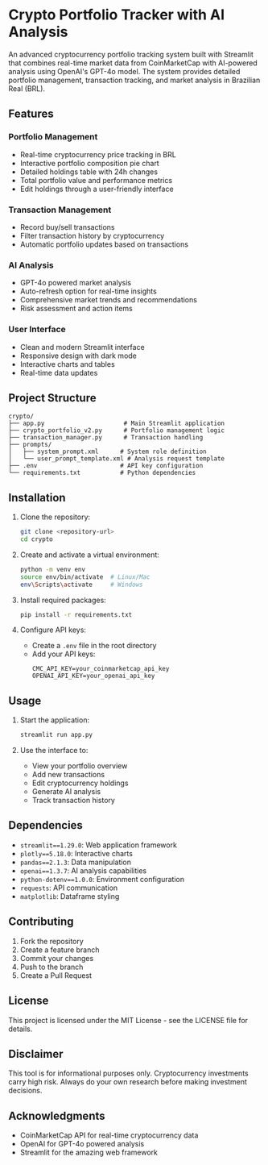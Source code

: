 # Crypto Portfolio Tracker with AI Analysis

An advanced cryptocurrency portfolio tracking system built with Streamlit that combines real-time market data from CoinMarketCap with AI-powered analysis using OpenAI's GPT-4o model. The system provides detailed portfolio management, transaction tracking, and market analysis in Brazilian Real (BRL).

## Features

### Portfolio Management
- Real-time cryptocurrency price tracking in BRL
- Interactive portfolio composition pie chart
- Detailed holdings table with 24h changes
- Total portfolio value and performance metrics
- Edit holdings through a user-friendly interface

### Transaction Management
- Record buy/sell transactions
- Filter transaction history by cryptocurrency
- Automatic portfolio updates based on transactions

### AI Analysis
- GPT-4o powered market analysis
- Auto-refresh option for real-time insights
- Comprehensive market trends and recommendations
- Risk assessment and action items

### User Interface
- Clean and modern Streamlit interface
- Responsive design with dark mode
- Interactive charts and tables
- Real-time data updates

## Project Structure

```
crypto/
├── app.py                      # Main Streamlit application
├── crypto_portfolio_v2.py      # Portfolio management logic
├── transaction_manager.py      # Transaction handling
├── prompts/
│   ├── system_prompt.xml      # System role definition
│   └── user_prompt_template.xml # Analysis request template
├── .env                       # API key configuration
└── requirements.txt           # Python dependencies
```

## Installation

1. Clone the repository:
   ```bash
   git clone <repository-url>
   cd crypto
   ```

2. Create and activate a virtual environment:
   ```bash
   python -m venv env
   source env/bin/activate  # Linux/Mac
   env\Scripts\activate     # Windows
   ```

3. Install required packages:
   ```bash
   pip install -r requirements.txt
   ```

4. Configure API keys:
   - Create a `.env` file in the root directory
   - Add your API keys:
     ```env
     CMC_API_KEY=your_coinmarketcap_api_key
     OPENAI_API_KEY=your_openai_api_key
     ```

## Usage

1. Start the application:
   ```bash
   streamlit run app.py
   ```

2. Use the interface to:
   - View your portfolio overview
   - Add new transactions
   - Edit cryptocurrency holdings
   - Generate AI analysis
   - Track transaction history

## Dependencies

- `streamlit==1.29.0`: Web application framework
- `plotly==5.18.0`: Interactive charts
- `pandas==2.1.3`: Data manipulation
- `openai==1.3.7`: AI analysis capabilities
- `python-dotenv==1.0.0`: Environment configuration
- `requests`: API communication
- `matplotlib`: Dataframe styling

## Contributing

1. Fork the repository
2. Create a feature branch
3. Commit your changes
4. Push to the branch
5. Create a Pull Request

## License

This project is licensed under the MIT License - see the LICENSE file for details.

## Disclaimer

This tool is for informational purposes only. Cryptocurrency investments carry high risk. Always do your own research before making investment decisions.

## Acknowledgments

- CoinMarketCap API for real-time cryptocurrency data
- OpenAI for GPT-4o powered analysis
- Streamlit for the amazing web framework
#
